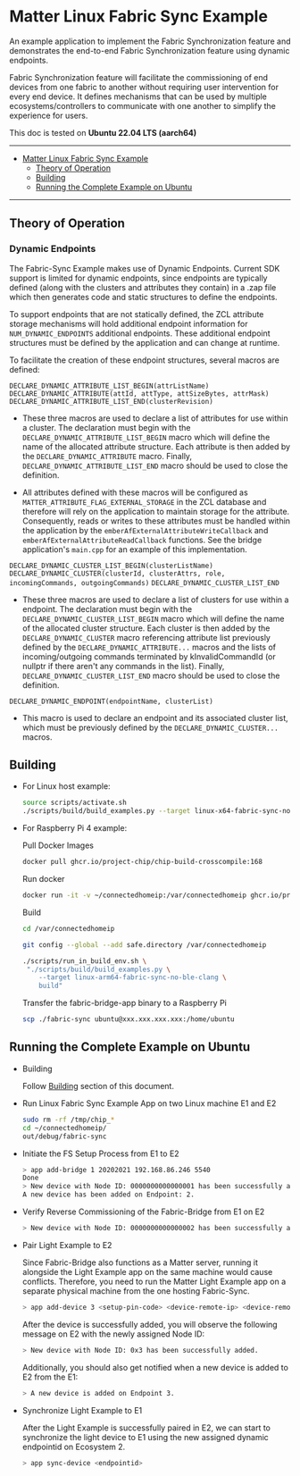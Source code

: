 # Matter Linux Fabric Sync Example

An example application to implement the Fabric Synchronization feature and
demonstrates the end-to-end Fabric Synchronization feature using dynamic
endpoints.

Fabric Synchronization feature will facilitate the commissioning of end devices
from one fabric to another without requiring user intervention for every end
device. It defines mechanisms that can be used by multiple
ecosystems/controllers to communicate with one another to simplify the
experience for users.

This doc is tested on **Ubuntu 22.04 LTS (aarch64)**

<hr>

-   [Matter Linux Fabric Sync Example](#matter-linux-fabric-sync-example)
    -   [Theory of Operation](#theory-of-operation)
    -   [Building](#building)
    -   [Running the Complete Example on Ubuntu](#running-the-complete-example-on-ubuntu)

<hr>

## Theory of Operation

### Dynamic Endpoints

The Fabric-Sync Example makes use of Dynamic Endpoints. Current SDK support is
limited for dynamic endpoints, since endpoints are typically defined (along with
the clusters and attributes they contain) in a .zap file which then generates
code and static structures to define the endpoints.

To support endpoints that are not statically defined, the ZCL attribute storage
mechanisms will hold additional endpoint information for `NUM_DYNAMIC_ENDPOINTS`
additional endpoints. These additional endpoint structures must be defined by
the application and can change at runtime.

To facilitate the creation of these endpoint structures, several macros are
defined:

`DECLARE_DYNAMIC_ATTRIBUTE_LIST_BEGIN(attrListName)`
`DECLARE_DYNAMIC_ATTRIBUTE(attId, attType, attSizeBytes, attrMask)`
`DECLARE_DYNAMIC_ATTRIBUTE_LIST_END(clusterRevision)`

-   These three macros are used to declare a list of attributes for use within a
    cluster. The declaration must begin with the
    `DECLARE_DYNAMIC_ATTRIBUTE_LIST_BEGIN` macro which will define the name of
    the allocated attribute structure. Each attribute is then added by the
    `DECLARE_DYNAMIC_ATTRIBUTE` macro. Finally,
    `DECLARE_DYNAMIC_ATTRIBUTE_LIST_END` macro should be used to close the
    definition.

-   All attributes defined with these macros will be configured as
    `MATTER_ATTRIBUTE_FLAG_EXTERNAL_STORAGE` in the ZCL database and therefore
    will rely on the application to maintain storage for the attribute.
    Consequently, reads or writes to these attributes must be handled within the
    application by the `emberAfExternalAttributeWriteCallback` and
    `emberAfExternalAttributeReadCallback` functions. See the bridge
    application's `main.cpp` for an example of this implementation.

`DECLARE_DYNAMIC_CLUSTER_LIST_BEGIN(clusterListName)`
`DECLARE_DYNAMIC_CLUSTER(clusterId, clusterAttrs, role, incomingCommands, outgoingCommands)`
`DECLARE_DYNAMIC_CLUSTER_LIST_END`

-   These three macros are used to declare a list of clusters for use within a
    endpoint. The declaration must begin with the
    `DECLARE_DYNAMIC_CLUSTER_LIST_BEGIN` macro which will define the name of the
    allocated cluster structure. Each cluster is then added by the
    `DECLARE_DYNAMIC_CLUSTER` macro referencing attribute list previously
    defined by the `DECLARE_DYNAMIC_ATTRIBUTE...` macros and the lists of
    incoming/outgoing commands terminated by kInvalidCommandId (or nullptr if
    there aren't any commands in the list). Finally,
    `DECLARE_DYNAMIC_CLUSTER_LIST_END` macro should be used to close the
    definition.

`DECLARE_DYNAMIC_ENDPOINT(endpointName, clusterList)`

-   This macro is used to declare an endpoint and its associated cluster list,
    which must be previously defined by the `DECLARE_DYNAMIC_CLUSTER...` macros.

## Building

-   For Linux host example:

    ```sh
    source scripts/activate.sh
    ./scripts/build/build_examples.py --target linux-x64-fabric-sync-no-ble build
    ```

-   For Raspberry Pi 4 example:

    Pull Docker Images

    ```sh
    docker pull ghcr.io/project-chip/chip-build-crosscompile:168
    ```

    Run docker

    ```sh
    docker run -it -v ~/connectedhomeip:/var/connectedhomeip ghcr.io/project-chip/chip-build-crosscompile:168 /bin/bash
    ```

    Build

    ```sh
    cd /var/connectedhomeip

    git config --global --add safe.directory /var/connectedhomeip

    ./scripts/run_in_build_env.sh \
     "./scripts/build/build_examples.py \
        --target linux-arm64-fabric-sync-no-ble-clang \
        build"
    ```

    Transfer the fabric-bridge-app binary to a Raspberry Pi

    ```sh
    scp ./fabric-sync ubuntu@xxx.xxx.xxx.xxx:/home/ubuntu
    ```

## Running the Complete Example on Ubuntu

-   Building

    Follow [Building](#building) section of this document.

-   Run Linux Fabric Sync Example App on two Linux machine E1 and E2

    ```sh
    sudo rm -rf /tmp/chip_*
    cd ~/connectedhomeip/
    out/debug/fabric-sync
    ```

-   Initiate the FS Setup Process from E1 to E2

    ```sh
    > app add-bridge 1 20202021 192.168.86.246 5540
    Done
    > New device with Node ID: 0000000000000001 has been successfully added.
    A new device has been added on Endpoint: 2.
    ```

-   Verify Reverse Commissioning of the Fabric-Bridge from E1 on E2

    ```sh
    > New device with Node ID: 0000000000000002 has been successfully added.
    ```

-   Pair Light Example to E2

    Since Fabric-Bridge also functions as a Matter server, running it alongside
    the Light Example app on the same machine would cause conflicts. Therefore,
    you need to run the Matter Light Example app on a separate physical machine
    from the one hosting Fabric-Sync.

    ```sh
    > app add-device 3 <setup-pin-code> <device-remote-ip> <device-remote-port>
    ```

    After the device is successfully added, you will observe the following
    message on E2 with the newly assigned Node ID:

    ```sh
    > New device with Node ID: 0x3 has been successfully added.
    ```

    Additionally, you should also get notified when a new device is added to E2
    from the E1:

    ```sh
    > A new device is added on Endpoint 3.
    ```

-   Synchronize Light Example to E1

    After the Light Example is successfully paired in E2, we can start to
    synchronize the light device to E1 using the new assigned dynamic endpointid
    on Ecosystem 2.

    ```sh
    > app sync-device <endpointid>
    ```
